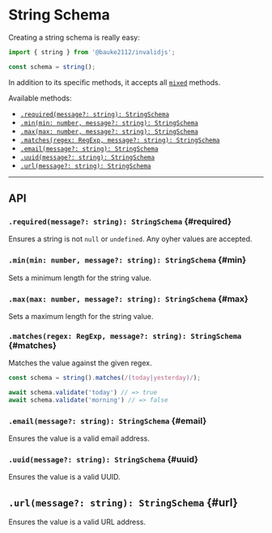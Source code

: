 # String Schema

Creating a string schema is really easy:

```ts
import { string } from '@bauke2112/invalidjs';

const schema = string();
```

In addition to its specific methods, it accepts all [`mixed`](https://github.com/kimon0202/invalid/blob/master/.github/docs/Mixed.md) methods.

Available methods:

  - [`.required(message?: string): StringSchema`](#required)
  - [`.min(min: number, message?: string): StringSchema`](#min)
  - [`.max(max: number, message?: string): StringSchema`](#max)
  - [`.matches(regex: RegExp, message?: string): StringSchema`](#matches)
  - [`.email(message?: string): StringSchema`](#email)
  - [`.uuid(message?: string): StringSchema`](#uuid)
  - [`.url(message?: string): StringSchema`](#url)

---
## API

### `.required(message?: string): StringSchema` {#required}

  Ensures a string is not `null` or `undefined`. Any oyher values are accepted.

### `.min(min: number, message?: string): StringSchema` {#min}

  Sets a minimum length for the string value.

### `.max(max: number, message?: string): StringSchema` {#max}

  Sets a maximum length for the string value.

### `.matches(regex: RegExp, message?: string): StringSchema` {#matches}

  Matches the value against the given regex.

  ```ts
  const schema = string().matches(/(today|yesterday)/);

  await schema.validate('today') // => true
  await schema.validate('morning') // => false
  ```

### `.email(message?: string): StringSchema` {#email}

  Ensures the value is a valid email address.

### `.uuid(message?: string): StringSchema` {#uuid}

  Ensures the value is a valid UUID.

## `.url(message?: string): StringSchema` {#url}

  Ensures the value is a valid URL address.
